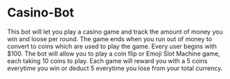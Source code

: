 # Casino-Bot
This bot will let you play a casino game and track the amount of money you win and loose per round. The game ends when you run out of money to convert to coins which are used to play the game. Every user begins with $100. The bot will allow you to play a coin flip or Emoji Slot Machine game, each taking 10 coins to play. Each game will reward you with a 5 coins everytime you win or deduct 5 everytime you lose from your total currency. 
